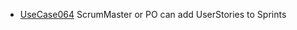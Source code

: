 * [UseCase064](https://github.com/DomainDrivenArchitecture/ddaRequirement/blob/master/en/requirements/UseCase064.md) ScrumMaster or PO can add UserStories to Sprints